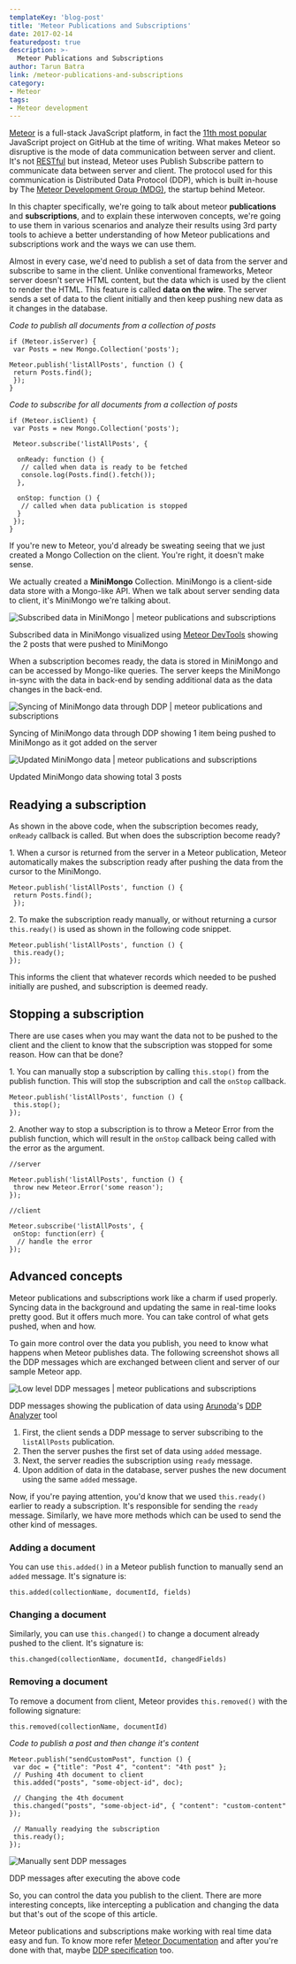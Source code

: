 ```yaml
---
templateKey: 'blog-post'
title: 'Meteor Publications and Subscriptions'
date: 2017-02-14
featuredpost: true
description: >-
  Meteor Publications and Subscriptions
author: Tarun Batra
link: /meteor-publications-and-subscriptions
category:
- Meteor
tags:
- Meteor development
---
```


[Meteor](https://www.meteor.com/) is a full-stack JavaScript platform, in fact the [11th most popular](http://stats.js.org/) JavaScript project on GitHub at the time of writing. What makes Meteor so disruptive is the mode of data communication between server and client. It's not [RESTful](https://en.wikipedia.org/wiki/Representational_state_transfer) but instead, Meteor uses Publish Subscribe pattern to communicate data between server and client. The protocol used for this communication is Distributed Data Protocol (DDP), which is built in-house by The [Meteor Development Group (MDG)](https://www.meteor.com/company), the startup behind Meteor.

In this chapter specifically, we're going to talk about meteor **publications** and **subscriptions**, and to explain these interwoven concepts, we're going to use them in various scenarios and analyze their results using 3rd party tools to achieve a better understanding of how Meteor publications and subscriptions work and the ways we can use them.

Almost in every case, we'd need to publish a set of data from the server and subscribe to same in the client. Unlike conventional frameworks, Meteor server doesn't serve HTML content, but the data which is used by the client to render the HTML. This feature is called **data on the wire**. The server sends a set of data to the client initially and then keep pushing new data as it changes in the database.

_Code to publish all documents from a collection of posts_
    
    
    if (Meteor.isServer) {
     var Posts = new Mongo.Collection('posts');
    
    Meteor.publish('listAllPosts', function () {
     return Posts.find();
     });
    }
    
    

_Code to subscribe for all documents from a collection of posts_
    
    
    if (Meteor.isClient) {
     var Posts = new Mongo.Collection('posts');
    
     Meteor.subscribe('listAllPosts', {
    
      onReady: function () {
       // called when data is ready to be fetched
       console.log(Posts.find().fetch());
      },
    
      onStop: function () {
       // called when data publication is stopped
      }
     });
    }
    
    

If you're new to Meteor, you'd already be sweating seeing that we just created a Mongo Collection on the client. You're right, it doesn't make sense.

We actually created a **MiniMongo** Collection. MiniMongo is a client-side data store with a Mongo-like API. When we talk about server sending data to client, it's MiniMongo we're talking about.

![Subscribed data in MiniMongo | meteor publications and subscriptions](./images/Screenshot-from-2016-07-19-20-44-19.png)

Subscribed data in MiniMongo visualized using [Meteor DevTools](https://github.com/thebakeryio/meteor-devtools) showing the 2 posts that were pushed to MiniMongo

 

When a subscription becomes ready, the data is stored in MiniMongo and can be accessed by Mongo-like queries. The server keeps the MiniMongo in-sync with the data in back-end by sending additional data as the data changes in the back-end.

![Syncing of MiniMongo data through DDP | meteor publications and subscriptions](./images/Screenshot-from-2016-07-19-20-45-28.png)

Syncing of MiniMongo data through DDP showing 1 item being pushed to MiniMongo as it got added on the server

 

![Updated MiniMongo data | meteor publications and subscriptions](./images/Screenshot-from-2016-07-19-21-11-01.png)

Updated MiniMongo data showing total 3 posts

 

## Readying a subscription

As shown in the above code, when the subscription becomes ready, `onReady` callback is called. But when does the subscription become ready?

1\. When a cursor is returned from the server in a Meteor publication, Meteor automatically makes the subscription ready after pushing the data from the cursor to the MiniMongo.
    
    
    Meteor.publish('listAllPosts', function () {
     return Posts.find();
     });
    
    

2\. To make the subscription ready manually, or without returning a cursor `this.ready()` is used as shown in the following code snippet.
    
    
    Meteor.publish('listAllPosts', function () {
     this.ready();
    });
    
    

This informs the client that whatever records which needed to be pushed initially are pushed, and subscription is deemed ready.

## 

## Stopping a subscription

There are use cases when you may want the data not to be pushed to the client and the client to know that the subscription was stopped for some reason. How can that be done?

1\. You can manually stop a subscription by calling `this.stop()` from the publish function. This will stop the subscription and call the `onStop` callback.
    
    
    Meteor.publish('listAllPosts', function () {
     this.stop();
    });
    
    

2\. Another way to stop a subscription is to throw a Meteor Error from the publish function, which will result in the `onStop` callback being called with the error as the argument.
    
    
    //server
    
    Meteor.publish('listAllPosts', function () {
     throw new Meteor.Error('some reason');
    });
    
    //client
    
    Meteor.subscribe('listAllPosts', {
     onStop: function(err) {
      // handle the error
    });

## 

## Advanced concepts

Meteor publications and subscriptions work like a charm if used properly. Syncing data in the background and updating the same in real-time looks pretty good. But it offers much more. You can take control of what gets pushed, when and how.

To gain more control over the data you publish, you need to know what happens when Meteor publishes data. The following screenshot shows all the DDP messages which are exchanged between client and server of our sample Meteor app.

![Low level DDP messages | meteor publications and subscriptions](./images/Screenshot-1-1.png)

DDP messages showing the publication of data using [Arunoda](https://github.com/arunoda)'s [DDP Analyzer](https://github.com/arunoda/meteor-ddp-analyzer) tool

1. First, the client sends a DDP message to server subscribing to the `listAllPosts` publication.
2. Then the server pushes the first set of data using `added` message.
3. Next, the server readies the subscription using `ready` message.
4. Upon addition of data in the database, server pushes the new document using the same `added` message.

 

Now, if you're paying attention, you'd know that we used `this.ready()` earlier to ready a subscription. It's responsible for sending the `ready` message. Similarly, we have more methods which can be used to send the other kind of messages.

### Adding a document

You can use `this.added()` in a Meteor publish function to manually send an `added` message. It's signature is:
    
    
    this.added(collectionName, documentId, fields)

### 

### Changing a document

Similarly, you can use `this.changed()` to change a document already pushed to the client. It's signature is:
    
    
    this.changed(collectionName, documentId, changedFields)

### 

### Removing a document

To remove a document from client, Meteor provides `this.removed()` with the following signature:
    
    
    this.removed(collectionName, documentId)
    
    

_Code to publish a post and then change it's content_
    
    
    Meteor.publish("sendCustomPost", function () {
     var doc = {"title": "Post 4", "content": "4th post" };
     // Pushing 4th document to client
     this.added("posts", "some-object-id", doc);
    
     // Changing the 4th document 
     this.changed("posts", "some-object-id", { "content": "custom-content" });
    
     // Manually readying the subscription
     this.ready(); 
    });
    
    

![Manually sent DDP messages](./images/Screenshot-from-2016-07-20-15-22-29.png)

DDP messages after executing the above code

So, you can control the data you publish to the client. There are more interesting concepts, like intercepting a publication and changing the data but that's out of the scope of this article.

Meteor publications and subscriptions make working with real time data easy and fun. To know more refer [Meteor Documentation](http://docs.meteor.com/) and after you're done with that, maybe [DDP specification](https://github.com/meteor/meteor/blob/devel/packages/ddp/DDP.md) too.